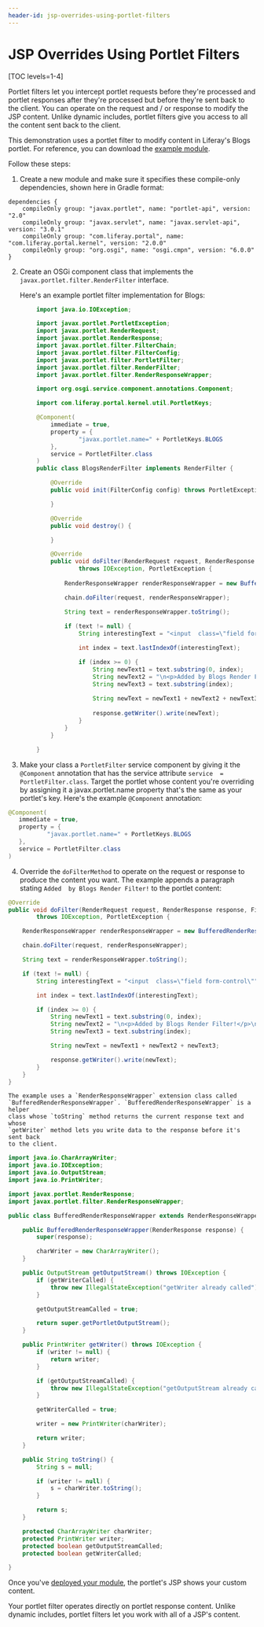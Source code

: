 ```yaml
---
header-id: jsp-overrides-using-portlet-filters
---
```


# JSP Overrides Using Portlet Filters

[TOC levels=1-4]

Portlet filters let you intercept portlet requests before they're processed and 
portlet responses after they're processed but before they're sent back to the 
client. You can operate on the request and / or response to modify the JSP 
content. Unlike dynamic includes, portlet filters give you access to all the 
content sent back to the client. 

This demonstration uses a portlet filter to modify content in Liferay's Blogs
portlet. For reference, you can download the [example
module](https://portal.liferay.dev/documents/113763090/114000186/example-portlet-filter-customize-jsp-master.zip). 

Follow these steps:

1.  Create a new module and make sure it specifies these compile-only
    dependencies, shown here in Gradle format:

```properties
dependencies {
    compileOnly group: "javax.portlet", name: "portlet-api", version: "2.0"
    compileOnly group: "javax.servlet", name: "javax.servlet-api", version: "3.0.1"
    compileOnly group: "com.liferay.portal", name: "com.liferay.portal.kernel", version: "2.0.0"
    compileOnly group: "org.osgi", name: "osgi.cmpn", version: "6.0.0"
}
```

2.  Create an OSGi component class that implements the 
    `javax.portlet.filter.RenderFilter` interface. 

    Here's an example portlet filter implementation for Blogs:

```java
        import java.io.IOException;

        import javax.portlet.PortletException;
        import javax.portlet.RenderRequest;
        import javax.portlet.RenderResponse;
        import javax.portlet.filter.FilterChain;
        import javax.portlet.filter.FilterConfig;
        import javax.portlet.filter.PortletFilter;
        import javax.portlet.filter.RenderFilter;
        import javax.portlet.filter.RenderResponseWrapper;

        import org.osgi.service.component.annotations.Component;

        import com.liferay.portal.kernel.util.PortletKeys;

        @Component(
            immediate = true,
            property = {
                    "javax.portlet.name=" + PortletKeys.BLOGS
            },
            service = PortletFilter.class
        )
        public class BlogsRenderFilter implements RenderFilter {

            @Override
            public void init(FilterConfig config) throws PortletException {

            }

            @Override
            public void destroy() {

            }

            @Override
            public void doFilter(RenderRequest request, RenderResponse response, FilterChain chain)
                    throws IOException, PortletException {
                
                RenderResponseWrapper renderResponseWrapper = new BufferedRenderResponseWrapper(response);

                chain.doFilter(request, renderResponseWrapper);

                String text = renderResponseWrapper.toString();
                
                if (text != null) {
                    String interestingText = "<input  class=\"field form-control\"";

                    int index = text.lastIndexOf(interestingText);

                    if (index >= 0) {
                        String newText1 = text.substring(0, index);
                        String newText2 = "\n<p>Added by Blogs Render Filter!</p>\n";
                        String newText3 = text.substring(index);
                        
                        String newText = newText1 + newText2 + newText3;
                        
                        response.getWriter().write(newText);
                    }
                }
            }

        }
```

3.  Make your class a `PortletFilter` service component by giving it the 
    `@Component` annotation that has the service attribute `service 
    = PortletFilter.class`. Target the portlet whose content you're overriding 
    by assigning it a javax.portlet.name property that's the same as your 
    portlet's key. Here's the example `@Component` annotation:

```java
@Component(
   immediate = true,
   property = {
           "javax.portlet.name=" + PortletKeys.BLOGS
   },
   service = PortletFilter.class
)
```

4.  Override the `doFilterMethod` to operate on the request or response to 
    produce the content you want. The example appends a paragraph stating `Added 
    by Blogs Render Filter!` to the portlet content:

```java
@Override
public void doFilter(RenderRequest request, RenderResponse response, FilterChain chain)
        throws IOException, PortletException {

    RenderResponseWrapper renderResponseWrapper = new BufferedRenderResponseWrapper(response);

    chain.doFilter(request, renderResponseWrapper);

    String text = renderResponseWrapper.toString();

    if (text != null) {
        String interestingText = "<input  class=\"field form-control\"";

        int index = text.lastIndexOf(interestingText);

        if (index >= 0) {
            String newText1 = text.substring(0, index);
            String newText2 = "\n<p>Added by Blogs Render Filter!</p>\n";
            String newText3 = text.substring(index);

            String newText = newText1 + newText2 + newText3;

            response.getWriter().write(newText);
        }
    }
}
```

    The example uses a `RenderResponseWrapper` extension class called 
    `BufferedRenderResponseWrapper`. `BufferedRenderResponseWrapper` is a helper 
    class whose `toString` method returns the current response text and whose 
    `getWriter` method lets you write data to the response before it's sent back 
    to the client. 

```java
import java.io.CharArrayWriter;
import java.io.IOException;
import java.io.OutputStream;
import java.io.PrintWriter;

import javax.portlet.RenderResponse;
import javax.portlet.filter.RenderResponseWrapper;

public class BufferedRenderResponseWrapper extends RenderResponseWrapper {

    public BufferedRenderResponseWrapper(RenderResponse response) {
        super(response);

        charWriter = new CharArrayWriter();
    }

    public OutputStream getOutputStream() throws IOException {
        if (getWriterCalled) {
            throw new IllegalStateException("getWriter already called");
        }

        getOutputStreamCalled = true;

        return super.getPortletOutputStream();
    }

    public PrintWriter getWriter() throws IOException {
        if (writer != null) {
            return writer;
        }

        if (getOutputStreamCalled) {
            throw new IllegalStateException("getOutputStream already called");
        }

        getWriterCalled = true;

        writer = new PrintWriter(charWriter);

        return writer;
    }

    public String toString() {
        String s = null;

        if (writer != null) {
            s = charWriter.toString();
        }

        return s;
    }

    protected CharArrayWriter charWriter;
    protected PrintWriter writer;
    protected boolean getOutputStreamCalled;
    protected boolean getWriterCalled;

}
```

Once you've [deployed your module](/docs/7-2/reference/-/knowledge_base/r/deploying-a-project), 
the portlet's JSP shows your custom content. 

Your portlet filter operates directly on portlet response content. Unlike 
dynamic includes, portlet filters let you work with all of a JSP's content. 
